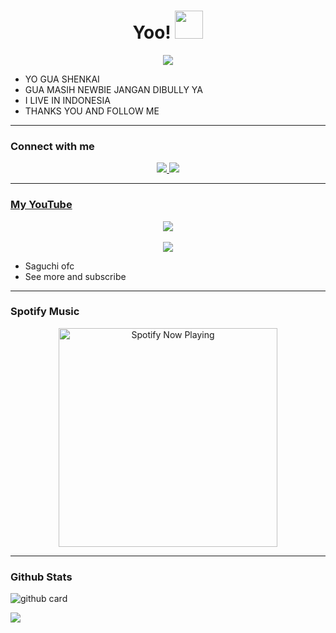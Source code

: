 <h1 align="center">Yoo! <img src="https://d.top4top.io/p_2107rjxo10.gif" style="border-radius:5;" width="45px" alt=""><br></h1>
<p align="center">
<a href="https://youtube.com/c/SaguchiOfc"><img align="center" height="auto" src="https://e.top4top.io/p_2107otbvm0.gif"/></a>

<p align="center">

- YO GUA SHENKAI
- GUA MASIH NEWBIE JANGAN DIBULLY YA
- I LIVE IN INDONESIA
- THANKS YOU AND FOLLOW ME


------

### Connect with me 
<p align="center">
  <a href="https://instagram.com/Gamma_amv"><img src="https://img.shields.io/badge/Instagram-E4405F?style=for-the-badge&logo=instagram&logoColor=white"/> 
  <a href="https://wa.me/6285717026352"><img src="https://img.shields.io/badge/WhatsApp-25D366?style=for-the-badge&logo=whatsapp&logoColor=white" /><br>

  
------

### My YouTube
<p align="center">
<a href="https://youtube.com/c/Saguchiofc"><img align="center" height="auto" src="link foto"/></a><br><br>
<a href="https://youtube.com/c/SaguchiOfc"><img src="https://camo.githubusercontent.com/d56af0508b6719132b386c00da86b2cf234084af1e4e4888ebd4b0c5106433e3/68747470733a2f2f696d672e736869656c64732e696f2f62616467652f2d596f75747562652d7265643f7374796c653d666c61742d737175617265266c6f676f3d796f7574756265" />
</a>
<p align="center">

- Saguchi ofc
- See more and subscribe

------

### Spotify Music

<p align="center">
  <a href="https://open.spotify.com/track/4bNvS25ZVMCvLHEUV87mp4?si=yb1PaPVnRgiTYedy8r6i_g&utm_source=copy-link&context=spotify%3Aplaylist%3A37i9dQZF1EIVoBTSiHHsdx&dl_branch=1" target="_blank"><img src="https://now-playing-on-spotify.vercel.app/api/spotify" alt="Spotify Now Playing" width="350"/></a>
</p>

------
 
### Github Stats 

![github card](https://github-readme-stats.vercel.app/api?username=UsagiShnekai&show_icons=true&theme=radical)

![](https://github-profile-summary-cards.vercel.app/api/cards/profile-details?username=UsagiShenkai&theme=monokai)
